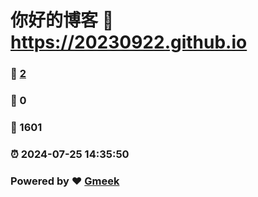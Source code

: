 # 你好的博客 :link: https://20230922.github.io 
### :page_facing_up: [2](https://20230922.github.io/tag.html) 
### :speech_balloon: 0 
### :hibiscus: 1601 
### :alarm_clock: 2024-07-25 14:35:50 
### Powered by :heart: [Gmeek](https://github.com/Meekdai/Gmeek)
